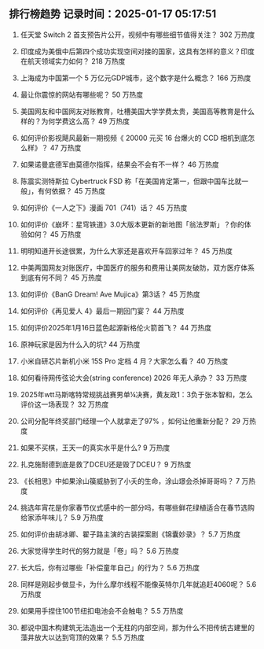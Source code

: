 
## 排行榜趋势 记录时间：2025-01-17 05:17:51
  
  1. 任天堂 Switch 2 首支预告片公开，视频中有哪些细节值得关注？ 302 万热度
    
  2. 印度成为美俄中后第四个成功实现空间对接的国家，这具有怎样的意义？印度在航天领域实力如何？ 218 万热度
    
  3. 上海成为中国第一个 5 万亿元GDP城市，这个数字是什么概念？ 166 万热度
    
  4. 最让你震惊的网站有哪些呢？ 50 万热度
    
  5. 美国网友和中国网友对账教育，吐槽美国大学学费太贵，美国高等教育是什么样的？为何学费这么高？ 49 万热度
    
  6. 如何评价影视飓风最新一期视频《 20000 元买 16 台爆火的 CCD 相机到底怎么样》？ 47 万热度
    
  7. 如果诺曼底德军由莫德尔指挥，结果会不会有不一样？ 46 万热度
    
  8. 陈震实测特斯拉 Cybertruck FSD 称「在美国肯定第一，但跟中国车比就一般」，有何依据？ 45 万热度
    
  9. 如何评价《一人之下》漫画 701（741）话？ 45 万热度
    
  10. 如何评价《崩坏：星穹铁道》3.0大版本更新的新地图「翁法罗斯」？你的体验如何？ 45 万热度
    
  11. 明明知道开长途很累，为什么大家还是喜欢开车回家过年？ 45 万热度
    
  12. 中美两国网友对账医疗，中国医疗的服务和费用让美网友破防，双方医疗体系到底有何不同？ 45 万热度
    
  13. 如何评价《BanG Dream! Ave Mujica》第3话？ 45 万热度
    
  14. 如何评价《再见爱人 4》最后一期回门宴？ 44 万热度
    
  15. 如何评价2025年1月16日蓝色起源新格伦火箭首飞？ 44 万热度
    
  16. 原神玩家是因为什么入的坑? 44 万热度
    
  17. 小米自研芯片新机小米 15S Pro 定档 4 月？大家怎么看？ 40 万热度
    
  18. 如何看待网传弦论大会(string conference) 2026 年无人承办？ 33 万热度
    
  19. 2025年wtt马斯喀特常规挑战赛男单¼决赛，黄友政1：3负于张本智和，怎么评价这一场表现？ 32 万热度
    
  20. 公司分配年终奖部门经理一个人就拿走了97% ，如何让他重新分配？ 29 万热度
    
  21. 如果不买棋，王天一的真实水平是什么? 9 万热度
    
  22. 扎克施耐德到底是救了DCEU还是毁了DCEU？ 9 万热度
    
  23. 《长相思》中如果涂山篌威胁到了小夭的生命，涂山璟会杀掉哥哥吗？ 7 万热度
    
  24. 挑选年宵花是你家春节仪式感中的一部分吗，有哪些鲜花绿植适合在春节选购给家添年味儿？ 5.9 万热度
    
  25. 如何评价由胡冰卿、翟子路主演的古装探案剧《锦囊妙录》？ 5.7 万热度
    
  26. 大家觉得学生时代的努力就是「卷」吗？ 5.6 万热度
    
  27. 长大后，你有过哪些「补偿童年自己」的行为？ 5.6 万热度
    
  28. 同样是刚起步做显卡，为什么摩尔线程不能像英特尔几年就追赶4060呢？ 5.6 万热度
    
  29. 如果用手捏住100节纽扣电池会不会触电？ 5.5 万热度
    
  30. 都说中国木构建筑无法造出一个无柱的内部空间，那为什么不把传统古建里的藻井放大以达到穹顶的效果？ 5.5 万热度
    